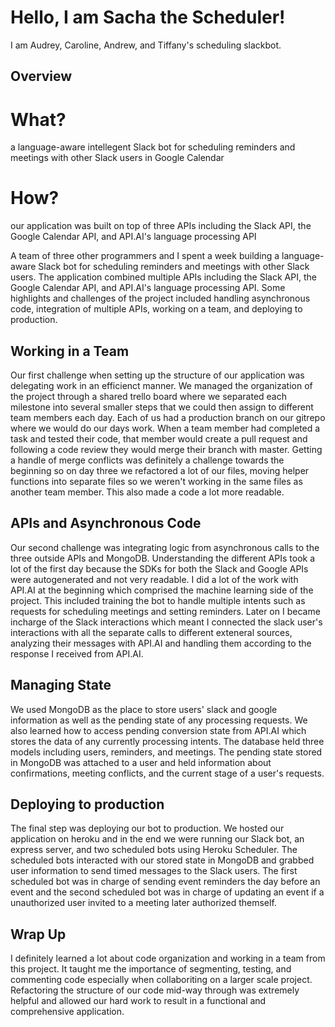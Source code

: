 # Hello, I am Sacha the Scheduler!
I am Audrey, Caroline, Andrew, and Tiffany's scheduling slackbot. 

## Overview
# What? 
a language-aware intellegent Slack bot for scheduling reminders and meetings with other Slack users in Google Calendar
# How? 
our application was built on top of three APIs including the Slack API,  the Google Calendar API, and API.AI's language processing API

A team of three other programmers and I spent a week building a language-aware Slack bot for scheduling reminders and meetings with other Slack users. The application combined multiple APIs including the Slack API,  the Google Calendar API, and API.AI's language processing API. Some highlights and challenges of the project included handling asynchronous code, integration of multiple APIs, working on a team, and deploying to production. 

## Working in a Team
Our first challenge when setting up the structure of our application was delegating work in an efficienct manner.  We managed the organization of the project through a shared trello board where we separated each milestone into several smaller steps that we could then assign to different team members each day. Each of us had a production branch on our gitrepo where we would do our days work. When a team member had completed a task and tested their code, that member would create a pull request and following a code review they would merge their branch with master. Getting a handle of merge conflicts was definitely a challenge towards the beginning so on day three we refactored a lot of our files, moving helper functions into separate files so we weren't working in the same files as another team member. This also made a code a lot more readable.

## APIs and Asynchronous Code
Our second challenge was integrating logic from asynchronous calls to the three outside APIs and MongoDB. 
Understanding the different APIs took a lot of the first day because the SDKs for both the Slack and Google APIs were autogenerated and not very readable. I did a lot of the work with API.AI at the beginning which comprised the machine learning side of the project. This included training the bot to handle multiple intents such as requests for scheduling meetings and setting reminders. Later on I became incharge of the Slack interactions which meant I connected the slack user's interactions with all the separate calls to different exteneral sources, analyzing their messages with API.AI and handling them according to the response I received from API.AI.

## Managing State
We used MongoDB as the place to store users' slack and google information as well as the pending state of any processing requests. We also learned how to access pending conversion state from API.AI which stores the data of any currently processing intents. The database held three models including users, reminders, and meetings.  The pending state stored in MongoDB was attached to a user and held information about confirmations, meeting conflicts, and the current stage of a user's requests.

## Deploying to production
The final step was deploying our bot to production. We hosted our application on heroku and in the end we were running our Slack bot, an express server, and two scheduled bots using Heroku Scheduler. The scheduled bots interacted with our stored state in MongoDB and grabbed user information to send timed messages to the Slack users. The first scheduled bot was in charge of sending event reminders the day before an event and the second scheduled bot was in charge of updating an event if a unauthorized user invited to a meeting later authorized themself. 

## Wrap Up
I definitely learned a lot about code organization and working in a team from this project. It taught me the importance of segmenting, testing, and commenting code especially when collaboriting on a larger scale project. Refactoring the structure of our code mid-way through was extremely helpful and allowed our hard work to result in a functional and comprehensive application. 
